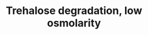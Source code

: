 ---
annotations:
- id: PW:0001300
  parent: classic metabolic pathway
  type: Pathway Ontology
  value: trehalose degradation pathway
authors:
- M.Braymer
- MaintBot
- Egonw
- Ddigles
- DeSl
- Finterly
- Eweitz
description: 'Trehalose is a storage carbohydrate that can either be synthesized or
  obtained from the external environment. To be utilized as a carbon source, trehalase
  (EC:3.2.1.28) must convert trehalose and water into two molecules of glucose. S.
  cerevisiae has two trehalase enzymes, one is an acid trehalase encoded by ATH1 and
  the other is a neutral trehalase encoded by NTH1. The name "acid" or "neutral" are
  based on the optimal pH of each enzyme (pH 4.5-5.0 and pH 6.8-7.0, respectively).  Each
  trehalase enzyme is active in a different subcellular location. Nth1p occurs as
  homodimer that is located in the cytoplasm, and is required for the hydrolysis of
  intracellular trehalose. Intracellular trehalose either results from trehalose biosynthesis,
  or to a lesser degree from uptake of trehalose from the environment via the Mal11p
  transporter. Ath1p was originally predicted to be a vacuolar protein, but has been
  experimentally shown to mainly localize in the periplasmic space, with a small fraction
  also occurring in the cell wall. Extracellular trehalose is hydrolysed into 2 glucose
  molecules by Ath1p.  Source: http://pathway.yeastgenome.org/YEAST/NEW-IMAGE?object=TREDEG-YEAST-PWY'
last-edited: 2021-10-07
organisms:
- Saccharomyces cerevisiae
redirect_from:
- /index.php/Pathway:WP70
- /instance/WP70
- /instance/WP70_rr119989
revision: r119989
schema-jsonld:
- '@context': https://schema.org/
  '@id': https://wikipathways.github.io/pathways/WP70.html
  '@type': Dataset
  creator:
    '@type': Organization
    name: WikiPathways
  description: 'Trehalose is a storage carbohydrate that can either be synthesized
    or obtained from the external environment. To be utilized as a carbon source,
    trehalase (EC:3.2.1.28) must convert trehalose and water into two molecules of
    glucose. S. cerevisiae has two trehalase enzymes, one is an acid trehalase encoded
    by ATH1 and the other is a neutral trehalase encoded by NTH1. The name "acid"
    or "neutral" are based on the optimal pH of each enzyme (pH 4.5-5.0 and pH 6.8-7.0,
    respectively).  Each trehalase enzyme is active in a different subcellular location.
    Nth1p occurs as homodimer that is located in the cytoplasm, and is required for
    the hydrolysis of intracellular trehalose. Intracellular trehalose either results
    from trehalose biosynthesis, or to a lesser degree from uptake of trehalose from
    the environment via the Mal11p transporter. Ath1p was originally predicted to
    be a vacuolar protein, but has been experimentally shown to mainly localize in
    the periplasmic space, with a small fraction also occurring in the cell wall.
    Extracellular trehalose is hydrolysed into 2 glucose molecules by Ath1p.  Source:
    http://pathway.yeastgenome.org/YEAST/NEW-IMAGE?object=TREDEG-YEAST-PWY'
  keywords:
  - ADP
  - ATH1
  - ATP
  - GLK1
  - H2O
  - NTH1
  - NTH2
  - TPS2
  - alpha,alpha-trehalose 6-phosphate
  - beta-D-Glucose
  - glucose-6-phosphate
  - phosphate
  - trehalose
  license: CC0
  name: Trehalose degradation, low osmolarity
seo: CreativeWork
title: Trehalose degradation, low osmolarity
wpid: WP70
---